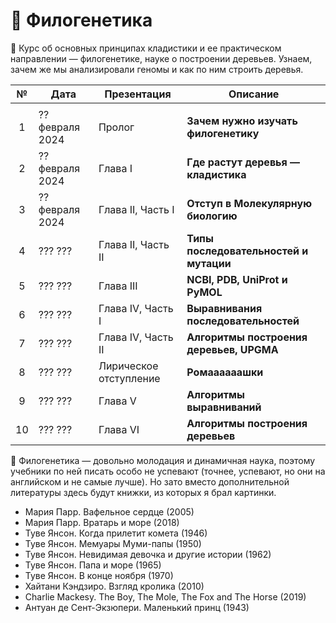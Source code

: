 # 🌳 Филогенетика

🍁 Курс об основных принципах кладистики и ее практическом направлении — филогенетике, науке о построении деревьев. Узнаем, зачем же мы анализировали геномы и как по ним строить деревья. 

| № | Дата | Презентация | Описание | 
| :-----: | ----- | ----- | ----- | 
|  |  |  |  | 
| 1 | ?? февраля 2024 | Пролог | **Зачем нужно изучать филогенетику** | 
| 2 | ?? февраля 2024 | Глава I | **Где растут деревья — кладистика** | 
| 3 | ?? февраля 2024 | Глава II, Часть I | **Отступ в Молекулярную биологию** | 
| 4 | ??? ??? | Глава II, Часть II | **Типы последовательностей и мутации** | 
| 5 | ??? ??? | Глава III | **NCBI, PDB, UniProt и PyMOL** | 
| 6 | ??? ??? | Глава IV, Часть I | **Выравнивания последовательностей** | 
| 7 | ??? ??? | Глава IV, Часть II | **Алгоритмы построения деревьев, UPGMA** | 
| 8 | ??? ??? | Лирическое отступление | **Ромаааааашки** | 
| 9 | ??? ??? | Глава V | **Алгоритмы выравниваний** | 
| 10 | ??? ??? | Глава VI | **Алгоритмы построения деревьев** | 

📖 Филогенетика — довольно молодация и динамичная наука, поэтому учебники по ней писать особо не успевают (точнее, успевают, но они на английском и не самые лучше). Но зато вместо дополнительной литературы здесь будут книжки, из которых я брал картинки. 

* Мария Парр. Вафельное сердце (2005)
* Мария Парр. Вратарь и море (2018)
* Туве Янсон. Когда прилетит комета (1946)
* Туве Янсон. Мемуары Муми-папы (1950)
* Туве Янсон. Невидимая девочка и другие истории (1962)
* Туве Янсон. Папа и море (1965)
* Туве Янсон. В конце ноября (1970)
* Хайтани Кэндзиро. Взгляд кролика (2010)
* Charlie Mackesy. The Boy, The Mole, The Fox and The Horse (2019)
* Антуан де Сент-Экзюпери. Маленький принц (1943)


